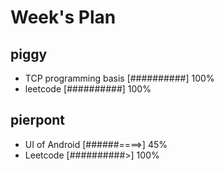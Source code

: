 # Week's Plan

## piggy

- TCP programming basis [##########] 100%
- leetcode [##########] 100%

## pierpont

- UI of Android [######====>] 45%
- Leetcode [##########>] 100%
